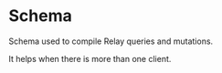 # Schema

Schema used to compile Relay queries and mutations.

It helps when there is more than one client.

